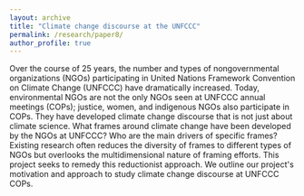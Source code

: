 ```yaml
---
layout: archive
title: "Climate change discourse at the UNFCCC"
permalink: /research/paper8/
author_profile: true
---
```


Over the course of 25 years, the number and types of nongovernmental organizations (NGOs) participating in United Nations Framework Convention on Climate Change (UNFCCC) have dramatically increased. Today, environmental NGOs are not the only NGOs seen at UNFCCC annual meetings (COPs); justice, women, and indigenous NGOs also participate in COPs. They have developed climate change discourse that is not just about climate science. What frames around climate change have been developed by the NGOs at UNFCCC? Who are the main drivers of specific frames? Existing research often reduces the diversity of frames to different types of NGOs but overlooks the multidimensional nature of framing efforts. This project seeks to remedy this reductionist approach. We outline our project's motivation and approach to study climate change discourse at UNFCCC COPs.